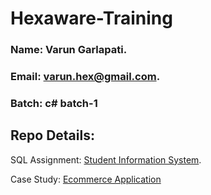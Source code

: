 # Hexaware-Training

### Name: Varun Garlapati.
### Email: [varun.hex@gmail.com](mailto:varun.hex@gmail.com).
### Batch: c# batch-1
## Repo Details:
SQL Assignment: [Student Information System](https://github.com/caprolaliac/Hexaware-Training/tree/main/Assignment).

Case Study: [Ecommerce Application](https://github.com/caprolaliac/Hexaware-Training/tree/main/Case%20Study)
